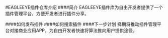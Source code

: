 #EAGLEEYE插件仓库介绍
####简介
EAGLEEYE插件库为自由开发者提供了一个插件管理平台，方便开发者进行插件分享。

####如何发布插件
####如何搜索插件
####下一步计划
择期将推动插件管理平台对接商业应用APP，为自由开发者快速将算法推向用户提供途径。